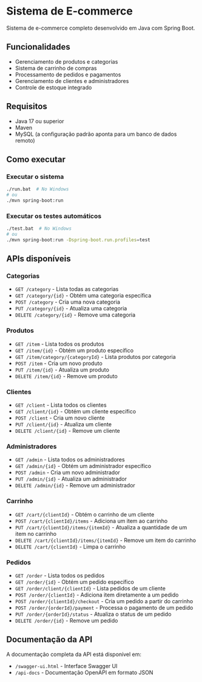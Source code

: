 # Sistema de E-commerce

Sistema de e-commerce completo desenvolvido em Java com Spring Boot.

## Funcionalidades

- Gerenciamento de produtos e categorias
- Sistema de carrinho de compras
- Processamento de pedidos e pagamentos
- Gerenciamento de clientes e administradores
- Controle de estoque integrado

## Requisitos

- Java 17 ou superior
- Maven
- MySQL (a configuração padrão aponta para um banco de dados remoto)

## Como executar

### Executar o sistema

```bash
./run.bat  # No Windows
# ou
./mvn spring-boot:run
```

### Executar os testes automáticos

```bash
./test.bat  # No Windows
# ou
./mvn spring-boot:run -Dspring-boot.run.profiles=test
```

## APIs disponíveis

### Categorias
- `GET /category` - Lista todas as categorias
- `GET /category/{id}` - Obtém uma categoria específica
- `POST /category` - Cria uma nova categoria
- `PUT /category/{id}` - Atualiza uma categoria
- `DELETE /category/{id}` - Remove uma categoria

### Produtos
- `GET /item` - Lista todos os produtos
- `GET /item/{id}` - Obtém um produto específico
- `GET /item/category/{categoryId}` - Lista produtos por categoria
- `POST /item` - Cria um novo produto
- `PUT /item/{id}` - Atualiza um produto
- `DELETE /item/{id}` - Remove um produto

### Clientes
- `GET /client` - Lista todos os clientes
- `GET /client/{id}` - Obtém um cliente específico
- `POST /client` - Cria um novo cliente
- `PUT /client/{id}` - Atualiza um cliente
- `DELETE /client/{id}` - Remove um cliente

### Administradores
- `GET /admin` - Lista todos os administradores
- `GET /admin/{id}` - Obtém um administrador específico
- `POST /admin` - Cria um novo administrador
- `PUT /admin/{id}` - Atualiza um administrador
- `DELETE /admin/{id}` - Remove um administrador

### Carrinho
- `GET /cart/{clientId}` - Obtém o carrinho de um cliente
- `POST /cart/{clientId}/items` - Adiciona um item ao carrinho
- `PUT /cart/{clientId}/items/{itemId}` - Atualiza a quantidade de um item no carrinho
- `DELETE /cart/{clientId}/items/{itemId}` - Remove um item do carrinho
- `DELETE /cart/{clientId}` - Limpa o carrinho

### Pedidos
- `GET /order` - Lista todos os pedidos
- `GET /order/{id}` - Obtém um pedido específico
- `GET /order/client/{clientId}` - Lista pedidos de um cliente
- `POST /order/{clientId}` - Adiciona item diretamente a um pedido
- `POST /order/{clientId}/checkout` - Cria um pedido a partir do carrinho
- `POST /order/{orderId}/payment` - Processa o pagamento de um pedido
- `PUT /order/{orderId}/status` - Atualiza o status de um pedido
- `DELETE /order/{id}` - Remove um pedido

## Documentação da API

A documentação completa da API está disponível em:
- `/swagger-ui.html` - Interface Swagger UI
- `/api-docs` - Documentação OpenAPI em formato JSON
